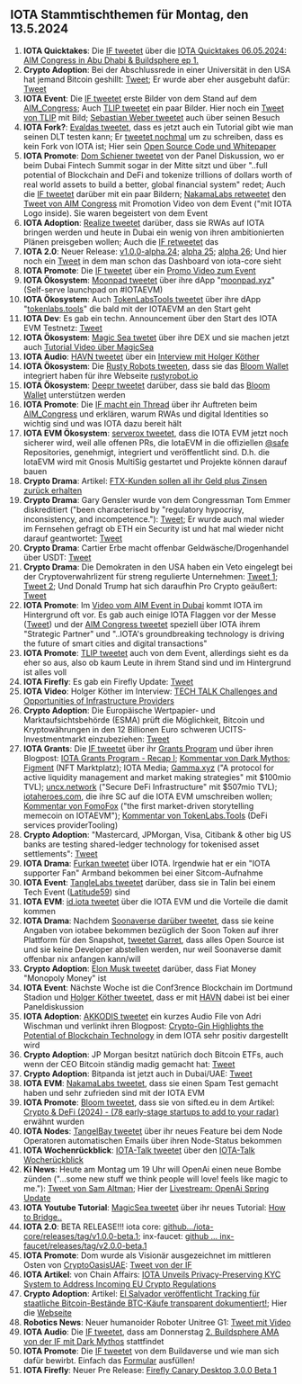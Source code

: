 ## IOTA Stammtischthemen für Montag, den 13.5.2024

1. **IOTA Quicktakes**: Die [IF tweetet](https://x.com/iota/status/1787739851124535333) über die [IOTA Quicktakes 06.05.2024: AIM Congress in Abu Dhabi & Buildsphere ep 1.](https://www.youtube.com/watch?v=LaecpSBpBcY)
2. **Crypto Adoption**: Bei der Abschlussrede in einer Universität in den USA hat jemand Bitcoin geshillt: [Tweet](https://x.com/TheBTCTherapist/status/1787647989177008599); Er wurde aber eher ausgebuht dafür: [Tweet](https://x.com/sunny051488/status/1787682548522614838)
3. **IOTA Event**: Die [IF tweetet](https://x.com/iota/status/1787739851124535333) erste Bilder von dem Stand auf dem [AIM_Congress](https://twitter.com/AIM_Congress); Auch [TLIP tweetet](https://x.com/TLIP_io/status/1787935488344457218) ein paar Bilder. Hier noch ein [Tweet von TLIP](https://x.com/TLIP_io/status/1788159510143545413) mit Bild; [Sebastian Weber tweetet](https://x.com/Sebasti65365174/status/1788151220147736597) auch über seinen Besuch
4. **IOTA Fork?**: [Evaldas tweetet](https://x.com/lunfardo314/status/1787743301837152424), dass es jetzt auch ein Tutorial gibt wie man seinen DLT testen kann; Er [tweetet nochmal](https://x.com/lunfardo314/status/1787793669547765919) um zu schreiben, dass es kein Fork von IOTA ist; Hier sein [Open Source Code und Whitepaper](https://github.com/lunfardo314/proxima)
5. **IOTA Promote**: [Dom Schiener tweetet](https://x.com/DomSchiener/status/1787765125731983702) von der Panel Diskussion, wo er beim Dubai Fintech Summit sogar in der Mitte sitzt und über "..full potential of Blockchain and DeFi and tokenize trillions of dollars worth of real world assets to build a better, global financial system" redet; Auch die [IF tweetet](https://x.com/iota/status/1787818462766629047) darüber mit ein paar Bildern; [NakamaLabs retweetet](https://x.com/Nakama_Labs/status/1788249878939725868) den [Tweet von AIM Congress](https://x.com/AIM_Congress/status/1788091350291829119) mit Promotion Video von dem Event ("mit IOTA Logo inside). Sie waren begeistert von dem Event 
6. **IOTA Adoption**: [Realize tweetet](https://x.com/realizefinance/status/1787765392019972141) darüber, dass sie RWAs auf IOTA bringen werden und heute in Dubai ein wenig von ihren ambitionierten Plänen preisgeben wollen; Auch die [IF retweetet](https://x.com/iota/status/1787824791719714958) das
7. **IOTA 2.0**: Neuer Release: [v1.0.0-alpha.24](https://github.com/iotaledger/iota-core/releases/tag/v1.0.0-alpha.24); [alpha 25](https://github.com/iotaledger/iota-core/releases/tag/v1.0.0-alpha.25); [alpha 26](https://github.com/iotaledger/iota-core/releases/tag/v1.0.0-alpha.26); Und hier noch ein [Tweet](https://x.com/GM__INV/status/1787820923036266895) in dem man schon das Dashboard von iota-core sieht
8. **IOTA Promote**: Die [IF tweetet](https://x.com/iota/status/1787860173618303124) über ein [Promo Video zum Event](https://youtu.be/wP-pM6YSZu0)
9. **IOTA Ökosystem**: [Moonpad tweetet](https://x.com/MoonpadXYZ/status/1787919103241372064) über ihre dApp "[moonpad.xyz](https://moonpad.xyz/)" (Self-serve launchpad on #IOTAEVM)
10. **IOTA Ökosystem**: Auch [TokenLabsTools tweetet](https://x.com/TokenLabsTools/status/1788160351718027391) über ihre dApp "[tokenlabs.tools](https://tokenlabs.tools/)" die bald mit der IOTAEVM an den Start geht
11. **IOTA Dev**: Es gab ein techn. Announcement über den Start des IOTA EVM Testnetz: [Tweet](https://x.com/Vrom14286662/status/1788106304512209003)
12. **IOTA Ökosystem**: [Magic Sea twetet](https://x.com/MagicSeaDEX/status/1787918515342553285) über ihre DEX und sie machen jetzt auch [Tutorial Video über MagicSea](https://www.youtube.com/@magicsea)
13. **IOTA Audio**: [HAVN tweetet](https://x.com/HAVN_network/status/1788176925715808451) über ein [Interview mit Holger Köther](https://www.youtube.com/watch?v=zr_Pz3Ssfr8)
14. **IOTA Ökosystem**: Die [Rusty Robots tweeten](https://x.com/RustyRobotCC/status/1788191695173005672), dass sie das [Bloom Wallet](https://twitter.com/bloomwalletio) integriert haben für ihre Webseite [rustyrobot.io](https://www.rustyrobot.io/de)
15. **IOTA Ökosystem**: [Deepr tweetet](https://x.com/DeeprFinance/status/1788190858979721559) darüber, dass sie bald das [Bloom Wallet](https://twitter.com/bloomwalletio) unterstützen werden
16. **IOTA Promote**: Die [IF macht ein Thread](https://x.com/iota/status/1788192130424345018) über ihr Auftreten beim [AIM_Congress](https://twitter.com/AIM_Congress) und erklären, warum RWAs und digital Identities so wichtig sind und was IOTA dazu bereit hält
17. **IOTA EVM Ökosystem**: [serverox tweetet](https://x.com/servrox/status/1788144741055410615), dass die IOTA EVM jetzt noch sicherer wird, weil alle offenen PRs, die IotaEVM in die offiziellen [@safe](https://twitter.com/safe) Repositories, genehmigt, integriert und veröffentlicht sind. D.h. die IotaEVM wird mit Gnosis MultiSig gestartet und Projekte können darauf bauen
18. **Crypto Drama**: Artikel: [FTX-Kunden sollen all ihr Geld plus Zinsen zurück erhalten](https://www.blocktrainer.de/blog/ftx-kunden-sollen-all-ihr-geld-plus-zinsen-zurueck-erhalten) 
19. **Crypto Drama**: Gary Gensler wurde von dem Congressman Tom Emmer diskreditiert ("been characterised by "regulatory hypocrisy, inconsistency, and incompetence."): [Tweet](https://x.com/RadarHits/status/1788159822799523847); Er wurde auch mal wieder im Fernsehen gefragt ob ETH ein Security ist und hat mal wieder nicht darauf geantwortet: [Tweet](https://x.com/CollinBrownXRP/status/1787876128884924792)
20. **Crypto Drama**: Cartier Erbe macht offenbar Geldwäsche/Drogenhandel über USDT: [Tweet](https://x.com/btcecho/status/1788248558010839064)
21. **Crypto Drama**: Die Demokraten in den USA haben ein Veto eingelegt bei der Cryptoverwahrlizent für streng regulierte Unternehmen: [Tweet 1](https://x.com/TheRobynHD/status/1788286394957275528); [Tweet 2](https://x.com/CaitlinLong_/status/1788328626250813657); Und Donald Trump hat sich daraufhin Pro Crypto geäußert: [Tweet](https://x.com/WatcherGuru/status/1788373884418294072)
22. **IOTA Promote**: Im [Video vom AIM Event in Dubai](https://x.com/AIM_Congress/status/1788091350291829119) kommt IOTA im Hintergrund oft vor. Es gab auch einige IOTA Flaggen vor der Messe ([Tweet](https://x.com/GM__INV/status/1788253411290362190)) und der [AIM Congress tweetet](https://x.com/AIM_Congress/status/1788499838809632955) speziell über IOTA ihrem "Strategic Partner" und "..IOTA's groundbreaking technology is driving the future of smart cities and digital transactions"
23. **IOTA Promote**: [TLIP tweetet](https://x.com/TLIP_io/status/1788549076683809079) auch von dem Event, allerdings sieht es da eher so aus, also ob kaum Leute in ihrem Stand sind und im Hintergrund ist alles voll
24. **IOTA Firefly**: Es gab ein Firefly Update: [Tweet](https://x.com/OTTI28518618/status/1788560887147540607)
25. **IOTA Video**: Holger Köther im Interview: [TECH TALK Challenges and Opportunities of Infrastructure Providers](https://www.youtube.com/watch?v=YYt0P1DJRU0)
26. **Crypto Adoption**: Die Europäische Wertpapier- und Marktaufsichtsbehörde (ESMA) prüft die Möglichkeit, Bitcoin und Kryptowährungen in den 12 Billionen Euro schweren UCITS-Investmentmarkt einzubeziehen: [Tweet](https://x.com/TheRobynHD/status/1788537276147892680)
27. **IOTA Grants**: Die [IF tweetet](https://x.com/iota/status/1788554521376940184) über ihr [Grants Program](https://iotadlt.foundation/grants) und über ihren Blogpost: [IOTA Grants Program - Recap I](https://blog.iota.org/iota-grants-program-recap-1/); [Kommentar von Dark Mythos](https://x.com/DarkMythosIOTA/status/1788558380522516517); [Figment](https://figment.io/) (NFT Marktplatz); IOTA Media; [Gamma.xyz](https://www.gamma.xyz/) ("A protocol for active liquidity management and market making strategies" mit $100mio TVL); [uncx.network](https://uncx.network/) ("Secure DeFi Infrastructure" mit $507mio TVL); [iotaheroes.com](https://www.iotaheroes.com/), die ihre SC auf die IOTA EVM umschreiben wollen; [Kommentar von FomoFox](https://x.com/FOMO_Fox/status/1788641515750801526) ("the first market-driven storytelling memecoin on IOTAEVM"); [Kommentar von TokenLabs.Tools](https://x.com/TokenLabsTools/status/1788569231576981556) (DeFi services providerTooling)
28. **Crypto Adoption**: "Mastercard, JPMorgan, Visa, Citibank & other big US banks are testing shared-ledger technology for tokenised asset settlements": [Tweet](https://x.com/RadarHits/status/1788610078829928534)
29. **IOTA Drama**: [Furkan tweetet](https://x.com/FurkanCCTV/status/1788276431228703118) über IOTA. Irgendwie hat er ein "IOTA supporter Fan" Armband bekommen bei einer Sitcom-Aufnahme
30. **IOTA Event**: [TangleLabs tweetet](https://x.com/Tangle_Labs/status/1788641436172488854) darüber, dass sie in Talin bei einem Tech Event ([Latitude59](https://twitter.com/Latitude59)) sind
31. **IOTA EVM**: [id.iota tweetet](https://x.com/id_iota/status/1789619671227850783) über die IOTA EVM und die Vorteile die damit kommen
32. **IOTA Drama**: Nachdem [Soonaverse darüber tweetet](https://x.com/soon_labs/status/1789464552566063483), dass sie keine Angaben von iotabee bekommen bezüglich der Soon Token auf ihrer Plattform für den Snapshot, [tweetet Garret](https://x.com/GarrettBullish/status/1789505817361961072), dass alles Open Source ist und sie keine Developer abstellen werden, nur weil Soonaverse damit offenbar nix anfangen kann/will
33. **Crypto Adoption**: [Elon Musk tweetet](https://x.com/elonmusk/status/1789394404446282213) darüber, dass Fiat Money "Monopoly Money" ist
34. **IOTA Event**: Nächste Woche ist die Conf3rence Blockchain im Dortmund Stadion und [Holger Köther tweetet](https://x.com/HolgerKoether/status/1789980236966244374), dass er mit [HAVN](https://twitter.com/HAVN_network) dabei ist bei einer Paneldiskussion
35. **IOTA Adoption**: [AKKODIS tweetet](https://x.com/akkodis_global/status/1789036022015107196) ein kurzes Audio File von Adri Wischman und verlinkt ihren Blogpost: [Crypto-Gin Highlights the Potential of Blockchain Technology](https://www.akkodis.com/en/blog/articles/crypto-gin-blockchain-distributed-ledger-technology) in dem IOTA sehr positiv dargestellt wird
36. **Crypto Adoption**: JP Morgan besitzt natürich doch Bitcoin ETFs, auch wenn der CEO Bitcoin ständig madig gemacht hat: [Tweet](https://x.com/RyanSAdams/status/1789024343038586956)
37. **Crypto Adoption**: Bitpanda ist jetzt auch in Dubai/UAE: [Tweet](https://x.com/dmcccrypto/status/1787785616857481419)
38. **IOTA EVM**: [NakamaLabs tweetet](https://x.com/Nakama_Labs/status/1788949747891319257), dass sie einen Spam Test gemacht haben und sehr zufrieden sind mit der IOTA EVM
39. **IOTA Promote**: [Bloom tweetet](https://x.com/bloomwalletio/status/1788932134079709290), dass sie von sifted.eu in dem Artikel: [Crypto & DeFi (2024) - (78 early-stage startups to add to your radar)](https://sifted.eu/pro/briefings/crypto-and-defi-2024) erwähnt wurden
40. **IOTA Nodes**: [TangelBay tweetet](https://x.com/tanglebay/status/1789371076272689338) über ihr neues Feature bei dem Node Operatoren automatischen Emails über ihren Node-Status bekommen
41. **IOTA Wochenrückblick**: [IOTA-Talk tweetet](https://x.com/Iota_Talk_/status/1789575883834966409) über den [IOTA-Talk Wocherückblick](https://www.iota-talk.com/index.php?article/394-wochenr%C3%BCckblick-vom-5-bis-11-mai-2024/)
42. **Ki News**: Heute am Montag um 19 Uhr will OpenAi einen neue Bombe zünden ("...some new stuff we think people will love! feels like magic to me."): [Tweet von Sam Altman](https://x.com/sama/status/1788989777452408943); Hier der [Livestream: OpenAi Spring Update](https://www.youtube.com/live/DQacCB9tDaw?si=jvKW7jFDwFvOMBBk)
43. **IOTA Youtube Tutorial**: [MagicSea tweetet](https://x.com/MagicSeaDEX/status/1789883268151525754) über ihr neues Tutorial: [How to Bridge..](https://www.youtube.com/watch?v=fmKRY7vPdKE)
44. **IOTA 2.0**: BETA RELEASE!!! iota core: [github.../iota-core/releases/tag/v1.0.0-beta.1](https://github.com/iotaledger/iota-core/releases/tag/v1.0.0-beta.1); inx-faucet: [github ... inx-faucet/releases/tag/v2.0.0-beta.1](https://github.com/iotaledger/inx-faucet/releases/tag/v2.0.0-beta.1)
45. **IOTA Promote**: Dom wurde als Visionär ausgezeichnet im mittleren Osten von [CryptoOasisUAE](https://twitter.com/CryptoOasisUAE): [Tweet von der IF](https://x.com/iota/status/1789919544309322150)
46. **IOTA Artikel**: von Chain Affairs: [IOTA Unveils Privacy-Preserving KYC System to Address Incoming EU Crypto Regulations](https://chainaffairs.com/iota-unveils-privacy-preserving-kyc-system-to-address-incoming-eu-crypto-regulations/)
47. **Crypto Adoption**: Artikel: [El Salvador veröffentlicht Tracking für staatliche Bitcoin-Bestände BTC-Käufe transparent dokumentiert!](https://www.blocktrainer.de/blog/el-salvador-veroeffentlicht-tracking-fuer-staatliche-bitcoin-bestaende); Hier die [Webseite](https://bitcoin.gob.sv/de/)
48. **Robotics News**: Neuer humanoider Roboter Unitree G1: [Tweet mit Video](https://x.com/TheHumanoidHub/status/1789940031907680422)
49. **IOTA Audio**: Die [IF tweetet](https://x.com/iota/status/1789997180108845316), dass am Donnerstag [2. Buildsphere AMA von der IF mit Dark Mythos](https://x.com/DarkMythosIOTA/status/1789992422614651227) stattfindet
50. **IOTA Promote**: Die [IF tweetet](https://x.com/iota/status/1789997184496082968) von dem Buildaverse und wie man sich dafür bewirbt. Einfach das [Formular](https://docs.google.com/forms/d/e/1FAIpQLSfPX3u9gwSBP17_omGqk4uhrFAryRBc8n_3agiMM7HV1Pqo9A/viewform?usp=send_form) ausfüllen!
51. **IOTA Firefly**: Neuer Pre Release: [Firefly Canary Desktop 3.0.0 Beta 1](https://github.com/iotaledger/firefly/releases/tag/desktop-canary-3.0.0-beta-1)

